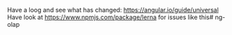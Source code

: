 Have a loog and see what has changed: https://angular.io/guide/universal Have look at https://www.npmjs.com/package/lerna for issues like this# ng-olap
